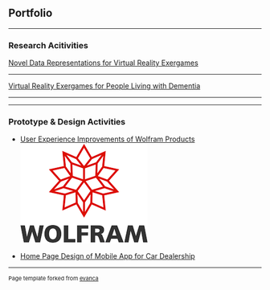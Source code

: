 ## Portfolio

---

### Research Acitivities


[Novel Data Representations for Virtual Reality Exergames](/research/dataviz)

--------------------------------

[Virtual Reality Exergames for People Living with Dementia](/research/vr)

--------------------------------

<!-- [Eletronic Health Record System Evaluation](/research/ehr) -->


---

### Prototype & Design Activities

- [User Experience Improvements of Wolfram Products](/work/wolfram)
<a href="https://www.wolfram.com/" target="_blank"><img src="images/wolfram_icon.png?raw=true"/></a>

- [Home Page Design of Mobile App for Car Dealership](/images/car_mobile.png)





---
<p style="font-size:11px">Page template forked from <a href="https://github.com/evanca/quick-portfolio">evanca</a></p>
<!-- Remove above link if you don't want to attibute -->
